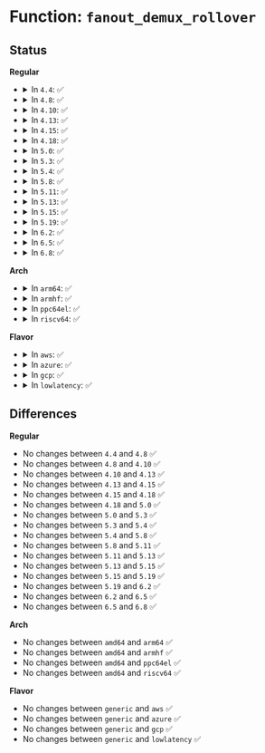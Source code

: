 # Function: <code>fanout_demux_rollover</code>

## Status
<b>Regular</b>
<ul>
<li>
<details>
<summary>In <code>4.4</code>: ✅</summary>

```c
unsigned int fanout_demux_rollover(struct packet_fanout *f, struct sk_buff *skb, unsigned int idx, bool try_self, unsigned int num);
```

**Collision:** Unique Static

**Inline:** No

**Transformation:** False

**Instances:**

```
In net/packet/af_packet.c (ffffffff818047d0)
Location: net/packet/af_packet.c:1370
Inline: False
Direct callers:
  - net/packet/af_packet.c:packet_rcv_fanout
  - net/packet/af_packet.c:packet_rcv_fanout
```
**Symbols:**

```
ffffffff818047d0-ffffffff8180495c: fanout_demux_rollover (STB_LOCAL)
```
</details>
</li>
<li>
<details>
<summary>In <code>4.8</code>: ✅</summary>

```c
unsigned int fanout_demux_rollover(struct packet_fanout *f, struct sk_buff *skb, unsigned int idx, bool try_self, unsigned int num);
```

**Collision:** Unique Static

**Inline:** No

**Transformation:** False

**Instances:**

```
In net/packet/af_packet.c (ffffffff81875390)
Location: net/packet/af_packet.c:1370
Inline: False
Direct callers:
  - net/packet/af_packet.c:packet_rcv_fanout
  - net/packet/af_packet.c:packet_rcv_fanout
```
**Symbols:**

```
ffffffff81875390-ffffffff8187552a: fanout_demux_rollover (STB_LOCAL)
```
</details>
</li>
<li>
<details>
<summary>In <code>4.10</code>: ✅</summary>

```c
unsigned int fanout_demux_rollover(struct packet_fanout *f, struct sk_buff *skb, unsigned int idx, bool try_self, unsigned int num);
```

**Collision:** Unique Static

**Inline:** No

**Transformation:** False

**Instances:**

```
In net/packet/af_packet.c (ffffffff818a9860)
Location: net/packet/af_packet.c:1369
Inline: False
Direct callers:
  - net/packet/af_packet.c:packet_rcv_fanout
  - net/packet/af_packet.c:packet_rcv_fanout
```
**Symbols:**

```
ffffffff818a9860-ffffffff818a99fa: fanout_demux_rollover (STB_LOCAL)
```
</details>
</li>
<li>
<details>
<summary>In <code>4.13</code>: ✅</summary>

```c
unsigned int fanout_demux_rollover(struct packet_fanout *f, struct sk_buff *skb, unsigned int idx, bool try_self, unsigned int num);
```

**Collision:** Unique Static

**Inline:** No

**Transformation:** False

**Instances:**

```
In net/packet/af_packet.c (ffffffff818d0580)
Location: net/packet/af_packet.c:1376
Inline: False
Direct callers:
  - net/packet/af_packet.c:packet_rcv_fanout
  - net/packet/af_packet.c:packet_rcv_fanout
```
**Symbols:**

```
ffffffff818d0580-ffffffff818d0714: fanout_demux_rollover (STB_LOCAL)
```
</details>
</li>
<li>
<details>
<summary>In <code>4.15</code>: ✅</summary>

```c
unsigned int fanout_demux_rollover(struct packet_fanout *f, struct sk_buff *skb, unsigned int idx, bool try_self, unsigned int num);
```

**Collision:** Unique Static

**Inline:** No

**Transformation:** False

**Instances:**

```
In net/packet/af_packet.c (ffffffff819554a0)
Location: net/packet/af_packet.c:1364
Inline: False
Direct callers:
  - net/packet/af_packet.c:packet_rcv_fanout
  - net/packet/af_packet.c:packet_rcv_fanout
```
**Symbols:**

```
ffffffff819554a0-ffffffff81955634: fanout_demux_rollover (STB_LOCAL)
```
</details>
</li>
<li>
<details>
<summary>In <code>4.18</code>: ✅</summary>

```c
unsigned int fanout_demux_rollover(struct packet_fanout *f, struct sk_buff *skb, unsigned int idx, bool try_self, unsigned int num);
```

**Collision:** Unique Static

**Inline:** No

**Transformation:** False

**Instances:**

```
In net/packet/af_packet.c (ffffffff819ae110)
Location: net/packet/af_packet.c:1340
Inline: False
Direct callers:
  - net/packet/af_packet.c:packet_rcv_fanout
  - net/packet/af_packet.c:packet_rcv_fanout
```
**Symbols:**

```
ffffffff819ae110-ffffffff819ae2a6: fanout_demux_rollover (STB_LOCAL)
```
</details>
</li>
<li>
<details>
<summary>In <code>5.0</code>: ✅</summary>

```c
unsigned int fanout_demux_rollover(struct packet_fanout *f, struct sk_buff *skb, unsigned int idx, bool try_self, unsigned int num);
```

**Collision:** Unique Static

**Inline:** No

**Transformation:** False

**Instances:**

```
In net/packet/af_packet.c (ffffffff819e4aa0)
Location: net/packet/af_packet.c:1341
Inline: False
Direct callers:
  - net/packet/af_packet.c:packet_rcv_fanout
  - net/packet/af_packet.c:packet_rcv_fanout
```
**Symbols:**

```
ffffffff819e4aa0-ffffffff819e4c36: fanout_demux_rollover (STB_LOCAL)
```
</details>
</li>
<li>
<details>
<summary>In <code>5.3</code>: ✅</summary>

```c
unsigned int fanout_demux_rollover(struct packet_fanout *f, struct sk_buff *skb, unsigned int idx, bool try_self, unsigned int num);
```

**Collision:** Unique Static

**Inline:** No

**Transformation:** False

**Instances:**

```
In net/packet/af_packet.c (ffffffff81a53b50)
Location: net/packet/af_packet.c:1340
Inline: False
Direct callers:
  - net/packet/af_packet.c:packet_rcv_fanout
  - net/packet/af_packet.c:packet_rcv_fanout
```
**Symbols:**

```
ffffffff81a53b50-ffffffff81a53d23: fanout_demux_rollover (STB_LOCAL)
```
</details>
</li>
<li>
<details>
<summary>In <code>5.4</code>: ✅</summary>

```c
unsigned int fanout_demux_rollover(struct packet_fanout *f, struct sk_buff *skb, unsigned int idx, bool try_self, unsigned int num);
```

**Collision:** Unique Static

**Inline:** No

**Transformation:** False

**Instances:**

```
In net/packet/af_packet.c (ffffffff81a8a740)
Location: net/packet/af_packet.c:1347
Inline: False
Direct callers:
  - net/packet/af_packet.c:packet_rcv_fanout
  - net/packet/af_packet.c:packet_rcv_fanout
```
**Symbols:**

```
ffffffff81a8a740-ffffffff81a8a938: fanout_demux_rollover (STB_LOCAL)
```
</details>
</li>
<li>
<details>
<summary>In <code>5.8</code>: ✅</summary>

```c
unsigned int fanout_demux_rollover(struct packet_fanout *f, struct sk_buff *skb, unsigned int idx, bool try_self, unsigned int num);
```

**Collision:** Unique Static

**Inline:** No

**Transformation:** False

**Instances:**

```
In net/packet/af_packet.c (ffffffff81b862e0)
Location: net/packet/af_packet.c:1350
Inline: False
Direct callers:
  - net/packet/af_packet.c:packet_rcv_fanout
  - net/packet/af_packet.c:packet_rcv_fanout
```
**Symbols:**

```
ffffffff81b862e0-ffffffff81b864d6: fanout_demux_rollover (STB_LOCAL)
```
</details>
</li>
<li>
<details>
<summary>In <code>5.11</code>: ✅</summary>

```c
unsigned int fanout_demux_rollover(struct packet_fanout *f, struct sk_buff *skb, unsigned int idx, bool try_self, unsigned int num);
```

**Collision:** Unique Static

**Inline:** No

**Transformation:** False

**Instances:**

```
In net/packet/af_packet.c (ffffffff81b95c00)
Location: net/packet/af_packet.c:1354
Inline: False
Direct callers:
  - net/packet/af_packet.c:packet_rcv_fanout
  - net/packet/af_packet.c:packet_rcv_fanout
```
**Symbols:**

```
ffffffff81b95c00-ffffffff81b95de8: fanout_demux_rollover (STB_LOCAL)
```
</details>
</li>
<li>
<details>
<summary>In <code>5.13</code>: ✅</summary>

```c
unsigned int fanout_demux_rollover(struct packet_fanout *f, struct sk_buff *skb, unsigned int idx, bool try_self, unsigned int num);
```

**Collision:** Unique Static

**Inline:** No

**Transformation:** False

**Instances:**

```
In net/packet/af_packet.c (ffffffff81b84ad0)
Location: net/packet/af_packet.c:1355
Inline: False
Direct callers:
  - net/packet/af_packet.c:packet_rcv_fanout
  - net/packet/af_packet.c:packet_rcv_fanout
```
**Symbols:**

```
ffffffff81b84ad0-ffffffff81b84cd0: fanout_demux_rollover (STB_LOCAL)
```
</details>
</li>
<li>
<details>
<summary>In <code>5.15</code>: ✅</summary>

```c
unsigned int fanout_demux_rollover(struct packet_fanout *f, struct sk_buff *skb, unsigned int idx, bool try_self, unsigned int num);
```

**Collision:** Unique Static

**Inline:** No

**Transformation:** False

**Instances:**

```
In net/packet/af_packet.c (ffffffff81c50f70)
Location: net/packet/af_packet.c:1356
Inline: False
Direct callers:
  - net/packet/af_packet.c:packet_rcv_fanout
  - net/packet/af_packet.c:packet_rcv_fanout
```
**Symbols:**

```
ffffffff81c50f70-ffffffff81c51172: fanout_demux_rollover (STB_LOCAL)
```
</details>
</li>
<li>
<details>
<summary>In <code>5.19</code>: ✅</summary>

```c
unsigned int fanout_demux_rollover(struct packet_fanout *f, struct sk_buff *skb, unsigned int idx, bool try_self, unsigned int num);
```

**Collision:** Unique Static

**Inline:** No

**Transformation:** False

**Instances:**

```
In net/packet/af_packet.c (ffffffff81df2420)
Location: net/packet/af_packet.c:1392
Inline: False
Direct callers:
  - net/packet/af_packet.c:packet_rcv_fanout
  - net/packet/af_packet.c:packet_rcv_fanout
```
**Symbols:**

```
ffffffff81df2420-ffffffff81df2636: fanout_demux_rollover (STB_LOCAL)
```
</details>
</li>
<li>
<details>
<summary>In <code>6.2</code>: ✅</summary>

```c
unsigned int fanout_demux_rollover(struct packet_fanout *f, struct sk_buff *skb, unsigned int idx, bool try_self, unsigned int num);
```

**Collision:** Unique Static

**Inline:** No

**Transformation:** False

**Instances:**

```
In net/packet/af_packet.c (ffffffff81fc6530)
Location: net/packet/af_packet.c:1392
Inline: False
Direct callers:
  - net/packet/af_packet.c:packet_rcv_fanout
  - net/packet/af_packet.c:packet_rcv_fanout
```
**Symbols:**

```
ffffffff81fc6530-ffffffff81fc674a: fanout_demux_rollover (STB_LOCAL)
```
</details>
</li>
<li>
<details>
<summary>In <code>6.5</code>: ✅</summary>

```c
unsigned int fanout_demux_rollover(struct packet_fanout *f, struct sk_buff *skb, unsigned int idx, bool try_self, unsigned int num);
```

**Collision:** Unique Static

**Inline:** No

**Transformation:** False

**Instances:**

```
In net/packet/af_packet.c (ffffffff820271f0)
Location: net/packet/af_packet.c:1393
Inline: False
Direct callers:
  - net/packet/af_packet.c:packet_rcv_fanout
  - net/packet/af_packet.c:packet_rcv_fanout
```
**Symbols:**

```
ffffffff820271f0-ffffffff82027463: fanout_demux_rollover (STB_LOCAL)
```
</details>
</li>
<li>
<details>
<summary>In <code>6.8</code>: ✅</summary>

```c
unsigned int fanout_demux_rollover(struct packet_fanout *f, struct sk_buff *skb, unsigned int idx, bool try_self, unsigned int num);
```

**Collision:** Unique Static

**Inline:** No

**Transformation:** False

**Instances:**

```
In net/packet/af_packet.c (ffffffff820f6a50)
Location: net/packet/af_packet.c:1393
Inline: False
Direct callers:
  - net/packet/af_packet.c:packet_rcv_fanout
  - net/packet/af_packet.c:packet_rcv_fanout
```
**Symbols:**

```
ffffffff820f6a50-ffffffff820f6cc3: fanout_demux_rollover (STB_LOCAL)
```
</details>
</li>
</ul>
<b>Arch</b>
<ul>
<li>
<details>
<summary>In <code>arm64</code>: ✅</summary>

```c
unsigned int fanout_demux_rollover(struct packet_fanout *f, struct sk_buff *skb, unsigned int idx, bool try_self, unsigned int num);
```

**Collision:** Unique Static

**Inline:** No

**Transformation:** False

**Instances:**

```
In net/packet/af_packet.c (ffff800010d580f8)
Location: net/packet/af_packet.c:1347
Inline: False
Direct callers:
  - net/packet/af_packet.c:packet_rcv_fanout
  - net/packet/af_packet.c:packet_rcv_fanout
```
**Symbols:**

```
ffff800010d580f8-ffff800010d58330: fanout_demux_rollover (STB_LOCAL)
```
</details>
</li>
<li>
<details>
<summary>In <code>armhf</code>: ✅</summary>

```c
unsigned int fanout_demux_rollover(struct packet_fanout *f, struct sk_buff *skb, unsigned int idx, bool try_self, unsigned int num);
```

**Collision:** Unique Static

**Inline:** No

**Transformation:** False

**Instances:**

```
In net/packet/af_packet.c (c0e59f70)
Location: net/packet/af_packet.c:1347
Inline: False
Direct callers:
  - net/packet/af_packet.c:packet_rcv_fanout
  - net/packet/af_packet.c:packet_rcv_fanout
```
**Symbols:**

```
c0e59f70-c0e5a170: fanout_demux_rollover (STB_LOCAL)
```
</details>
</li>
<li>
<details>
<summary>In <code>ppc64el</code>: ✅</summary>

```c
unsigned int fanout_demux_rollover(struct packet_fanout *f, struct sk_buff *skb, unsigned int idx, bool try_self, unsigned int num);
```

**Collision:** Unique Static

**Inline:** No

**Transformation:** False

**Instances:**

```
In net/packet/af_packet.c (c000000000e93110)
Location: net/packet/af_packet.c:1347
Inline: False
Direct callers:
  - net/packet/af_packet.c:packet_rcv_fanout
  - net/packet/af_packet.c:packet_rcv_fanout
```
**Symbols:**

```
c000000000e93110-c000000000e9341c: fanout_demux_rollover (STB_LOCAL)
```
</details>
</li>
<li>
<details>
<summary>In <code>riscv64</code>: ✅</summary>

```c
unsigned int fanout_demux_rollover(struct packet_fanout *f, struct sk_buff *skb, unsigned int idx, bool try_self, unsigned int num);
```

**Collision:** Unique Static

**Inline:** No

**Transformation:** False

**Instances:**

```
In net/packet/af_packet.c (ffffffe00088f38a)
Location: net/packet/af_packet.c:1347
Inline: False
Direct callers:
  - net/packet/af_packet.c:packet_rcv_fanout
  - net/packet/af_packet.c:packet_rcv_fanout
```
**Symbols:**

```
ffffffe00088f38a-ffffffe00088f530: fanout_demux_rollover (STB_LOCAL)
```
</details>
</li>
</ul>
<b>Flavor</b>
<ul>
<li>
<details>
<summary>In <code>aws</code>: ✅</summary>

```c
unsigned int fanout_demux_rollover(struct packet_fanout *f, struct sk_buff *skb, unsigned int idx, bool try_self, unsigned int num);
```

**Collision:** Unique Static

**Inline:** No

**Transformation:** False

**Instances:**

```
In net/packet/af_packet.c (ffffffff81a29dd0)
Location: net/packet/af_packet.c:1347
Inline: False
Direct callers:
  - net/packet/af_packet.c:packet_rcv_fanout
  - net/packet/af_packet.c:packet_rcv_fanout
```
**Symbols:**

```
ffffffff81a29dd0-ffffffff81a29fc8: fanout_demux_rollover (STB_LOCAL)
```
</details>
</li>
<li>
<details>
<summary>In <code>azure</code>: ✅</summary>

```c
unsigned int fanout_demux_rollover(struct packet_fanout *f, struct sk_buff *skb, unsigned int idx, bool try_self, unsigned int num);
```

**Collision:** Unique Static

**Inline:** No

**Transformation:** False

**Instances:**

```
In net/packet/af_packet.c (ffffffff819e6fc0)
Location: net/packet/af_packet.c:1347
Inline: False
Direct callers:
  - net/packet/af_packet.c:packet_rcv_fanout
  - net/packet/af_packet.c:packet_rcv_fanout
```
**Symbols:**

```
ffffffff819e6fc0-ffffffff819e71b8: fanout_demux_rollover (STB_LOCAL)
```
</details>
</li>
<li>
<details>
<summary>In <code>gcp</code>: ✅</summary>

```c
unsigned int fanout_demux_rollover(struct packet_fanout *f, struct sk_buff *skb, unsigned int idx, bool try_self, unsigned int num);
```

**Collision:** Unique Static

**Inline:** No

**Transformation:** False

**Instances:**

```
In net/packet/af_packet.c (ffffffff81a95980)
Location: net/packet/af_packet.c:1347
Inline: False
Direct callers:
  - net/packet/af_packet.c:packet_rcv_fanout
  - net/packet/af_packet.c:packet_rcv_fanout
```
**Symbols:**

```
ffffffff81a95980-ffffffff81a95b78: fanout_demux_rollover (STB_LOCAL)
```
</details>
</li>
<li>
<details>
<summary>In <code>lowlatency</code>: ✅</summary>

```c
unsigned int fanout_demux_rollover(struct packet_fanout *f, struct sk_buff *skb, unsigned int idx, bool try_self, unsigned int num);
```

**Collision:** Unique Static

**Inline:** No

**Transformation:** False

**Instances:**

```
In net/packet/af_packet.c (ffffffff81aa25c0)
Location: net/packet/af_packet.c:1347
Inline: False
Direct callers:
  - net/packet/af_packet.c:packet_rcv_fanout
  - net/packet/af_packet.c:packet_rcv_fanout
```
**Symbols:**

```
ffffffff81aa25c0-ffffffff81aa27b8: fanout_demux_rollover (STB_LOCAL)
```
</details>
</li>
</ul>

## Differences
<b>Regular</b>
<ul>
<li>
No changes between <code>4.4</code> and <code>4.8</code> ✅
</li>
<li>
No changes between <code>4.8</code> and <code>4.10</code> ✅
</li>
<li>
No changes between <code>4.10</code> and <code>4.13</code> ✅
</li>
<li>
No changes between <code>4.13</code> and <code>4.15</code> ✅
</li>
<li>
No changes between <code>4.15</code> and <code>4.18</code> ✅
</li>
<li>
No changes between <code>4.18</code> and <code>5.0</code> ✅
</li>
<li>
No changes between <code>5.0</code> and <code>5.3</code> ✅
</li>
<li>
No changes between <code>5.3</code> and <code>5.4</code> ✅
</li>
<li>
No changes between <code>5.4</code> and <code>5.8</code> ✅
</li>
<li>
No changes between <code>5.8</code> and <code>5.11</code> ✅
</li>
<li>
No changes between <code>5.11</code> and <code>5.13</code> ✅
</li>
<li>
No changes between <code>5.13</code> and <code>5.15</code> ✅
</li>
<li>
No changes between <code>5.15</code> and <code>5.19</code> ✅
</li>
<li>
No changes between <code>5.19</code> and <code>6.2</code> ✅
</li>
<li>
No changes between <code>6.2</code> and <code>6.5</code> ✅
</li>
<li>
No changes between <code>6.5</code> and <code>6.8</code> ✅
</li>
</ul>
<b>Arch</b>
<ul>
<li>
No changes between <code>amd64</code> and <code>arm64</code> ✅
</li>
<li>
No changes between <code>amd64</code> and <code>armhf</code> ✅
</li>
<li>
No changes between <code>amd64</code> and <code>ppc64el</code> ✅
</li>
<li>
No changes between <code>amd64</code> and <code>riscv64</code> ✅
</li>
</ul>
<b>Flavor</b>
<ul>
<li>
No changes between <code>generic</code> and <code>aws</code> ✅
</li>
<li>
No changes between <code>generic</code> and <code>azure</code> ✅
</li>
<li>
No changes between <code>generic</code> and <code>gcp</code> ✅
</li>
<li>
No changes between <code>generic</code> and <code>lowlatency</code> ✅
</li>
</ul>
